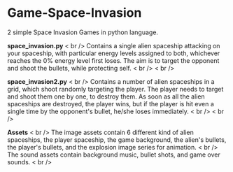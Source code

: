 # Game-Space-Invasion
2 simple Space Invasion Games in python language.

**space_invasion.py** < br />
Contains a single alien spaceship attacking on your spaceship, with particular energy levels assigned to both, whichever reaches the 0% energy level first loses. The aim is to target the opponent and shoot the bullets, while protecting self.
< br /> < br />

**space_invasion2.py** < br />
Contains a number of alien spaceships in a grid, which shoot randomly targeting the player. The player needs to target and shoot them one by one, to destroy them. As soon as all the alien spaceships are destroyed, the player wins, but if the player is hit even a single time by the opponent's bullet, he/she loses immediately.
< br /> < br />

**Assets** < br />
The image assets contain 6 different kind of alien spaceships, the player spaceship, the game background, the alien's bullets, the player's bullets, and the explosion image series for animation. < br />
The sound assets contain background music, bullet shots, and game over sounds.  < br />
